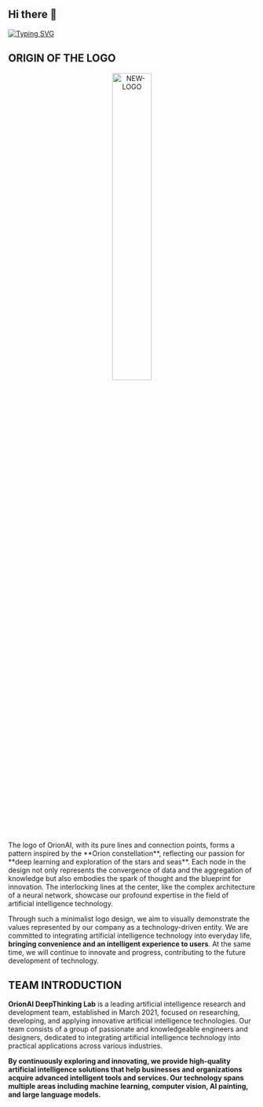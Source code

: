 ## Hi there 👋
[![Typing SVG](https://readme-typing-svg.demolab.com?font=Caveat&size=40&center=%E5%81%87&vCenter=%E5%81%87&multiline=true&repeat=%E5%81%87&random=%E5%81%87&width=800&height=200&lines=Dreams+alone+are+not+enough+to+reach+distant+places%2C+;but+those+who+reach+distant+places+surely+have+dreams.;%E2%80%94%E2%80%94%E2%80%94John+Tao)](https://git.io/typing-svg)

## ORIGIN OF THE LOGO
<div align="center">
    <img src="https://typora-img-1301299232.cos.ap-shanghai.myqcloud.com/img2/202402250201783.png" alt="NEW-LOGO" style="width: 40%;"/>
</div>
The logo of OrionAI, with its pure lines and connection points, forms a pattern inspired by the **Orion constellation**, reflecting our passion for **deep learning and exploration of the stars and seas**. Each node in the design not only represents the convergence of data and the aggregation of knowledge but also embodies the spark of thought and the blueprint for innovation. The interlocking lines at the center, like the complex architecture of a neural network, showcase our profound expertise in the field of artificial intelligence technology.

Through such a minimalist logo design, we aim to visually demonstrate the values represented by our company as a technology-driven entity. We are committed to integrating artificial intelligence technology into everyday life, **bringing convenience and an intelligent experience to users**. At the same time, we will continue to innovate and progress, contributing to the future development of technology.

## TEAM INTRODUCTION

**OrionAI DeepThinking Lab** is a leading artificial intelligence research and development team, established in March 2021, focused on researching, developing, and applying innovative artificial intelligence technologies. Our team consists of a group of passionate and knowledgeable engineers and designers, dedicated to integrating artificial intelligence technology into practical applications across various industries.

**By continuously exploring and innovating, we provide high-quality artificial intelligence solutions that help businesses and organizations acquire advanced intelligent tools and services. Our technology spans multiple areas including machine learning, computer vision, AI painting, and large language models.**
